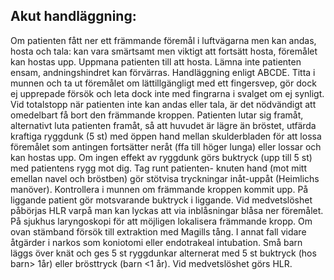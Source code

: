 ## Akut handläggning:

Om patienten fått ner ett främmande föremål i luftvägarna men kan andas, hosta och tala: kan vara smärtsamt men viktigt att fortsätt hosta, föremålet kan hostas upp. Uppmana patienten till att hosta. Lämna inte patienten ensam, andningshindret kan förvärras.
Handläggning enligt ABCDE. Titta i munnen och ta ut föremålet om lättillgängligt med ett fingersvep, gör dock ej upprepade försök och leta dock inte med fingrarna i svalget om ej synligt.
Vid totalstopp när patienten inte kan andas eller tala, är det nödvändigt att omedelbart få bort den främmande kroppen. Patienten lutar sig framåt, alternativt luta patienten framåt, så att huvudet är lägre än bröstet, utfärda kraftiga ryggdunk (5 st) med öppen hand mellan skulderbladen för att lossa föremålet som antingen fortsätter neråt (ffa till höger lunga) eller lossar och kan hostas upp. Om ingen effekt av ryggdunk görs buktryck (upp till 5 st) med patientens rygg mot dig. Tag runt patienten- knuten hand (mot mitt emellan navel och bröstben) gör stötvisa tryckningar inåt-uppåt (Heimlichs manöver). Kontrollera i munnen om främmande kroppen kommit upp.
På liggande patient gör motsvarande buktryck i liggande.
Vid medvetslöshet påbörjas HLR varpå man kan lyckas att via inblåsningar blåsa ner föremålet. På sjukhus laryngoskopi för att möjligen lokalisera främmande kropp. Om ovan stämband försök till extraktion med Magills tång. I annat fall vidare åtgärder i narkos som koniotomi eller endotrakeal intubation.
Små barn läggs över knät och ges 5 st ryggdunkar alternerat med 5 st buktryck (hos barn> 1år) eller brösttryck (barn <1 år). Vid medvetslöshet görs HLR.

